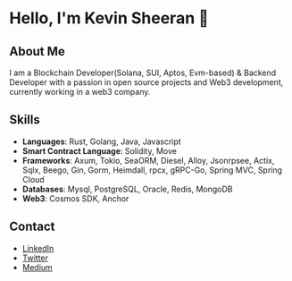 # Hello, I'm Kevin Sheeran 👋

## About Me
I am a Blockchain Developer(Solana, SUI, Aptos, Evm-based) & Backend Developer with a passion in open source projects and Web3 development, currently working in a web3 company.

## Skills
- **Languages**: Rust, Golang, Java, Javascript
- **Smart Contract Language**: Solidity, Move
- **Frameworks**: Axum, Tokio, SeaORM, Diesel, Alloy, Jsonrpsee, Actix, Sqlx, Beego, Gin, Gorm, Heimdall, rpcx, gRPC-Go, Spring MVC, Spring Cloud
- **Databases**: Mysql, PostgreSQL, Oracle, Redis, MongoDB
- **Web3**: Cosmos SDK, Anchor

## Contact
- [LinkedIn](https://www.linkedin.com/in/kevin-sheeran-182b1a25b/)
- [Twitter](https://x.com/Kevinsheeranxyj)
- [Medium](https://medium.com/@kevinsheeranxyj)


